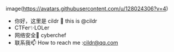 image(https://avatars.githubusercontent.com/u/128024306?v=4)
- 你好，这里是 cildr 👋 this is @cildr
- CTFer✨LOLer
- 网络安全🌱 cyberchef
- 联系我📫 How to reach me :cildr@qq.com

<!---
cildr/cildr is a ✨ special ✨ repository because its `README.md` (this file) appears on your GitHub profile.
You can click the Preview link to take a look at your changes.
--->
